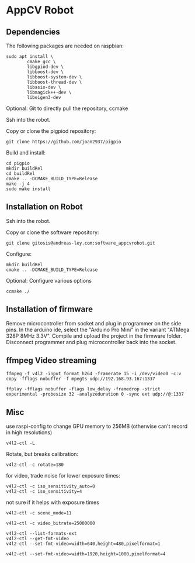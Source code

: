 # AppCV Robot

## Dependencies

The following packages are needed on raspbian:


    sudo apt install \
            cmake gcc \
            libgpiod-dev \
            libboost-dev \
            libboost-system-dev \
            libboost-thread-dev \
            libasio-dev \
            libmagick++-dev \
            libeigen3-dev

Optional: Git to directly pull the repository, ccmake

Ssh into the robot. 

Copy or clone the pigpiod repository:

    git clone https://github.com/joan2937/pigpio 
    
Build and install:

    cd pigpio
    mkdir buildRel
    cd buildRel
    cmake .. -DCMAKE_BUILD_TYPE=Release
    make -j 4
    sudo make install

## Installation on Robot

Ssh into the robot. 

Copy or clone the software repository:

    git clone gitosis@andreas-ley.com:software_appcvrobot.git

Configure:

    mkdir buildRel
    cmake .. -DCMAKE_BUILD_TYPE=Release

Optional: Configure various options

    ccmake ./


## Installation of firmware

Remove microcontroller from socket and plug in programmer on the side pins.
In the arduino ide, select the "Arduino Pro Mini" in the variant "ATMega 328P 8MHz 3.3V".
Compile and upload the project in the firmware folder.
Disconnect programmer and plug microcontroller back into the socket.


## ffmpeg Video streaming

    ffmpeg -f v4l2 -input_format h264 -framerate 15 -i /dev/video0 -c:v copy -fflags nobuffer -f mpegts udp://192.168.93.167:1337

    ffplay -fflags nobuffer -flags low_delay -framedrop -strict experimental -probesize 32 -analyzeduration 0 -sync ext udp://@:1337


## Misc

use raspi-config to change GPU memory to 256MB (otherwise can't record in high resolutions)

    v4l2-ctl -L

Rotate, but breaks calibration:

    v4l2-ctl -c rotate=180

for video, trade noise for lower exposure times:

    v4l2-ctl -c iso_sensitivity_auto=0
    v4l2-ctl -c iso_sensitivity=4

not sure if it helps with exposure times

    v4l2-ctl -c scene_mode=11 
    
    v4l2-ctl -c video_bitrate=25000000
    
    v4l2-ctl --list-formats-ext
    v4l2-ctl --get-fmt-video
    v4l2-ctl --set-fmt-video=width=640,height=480,pixelformat=1

    v4l2-ctl --set-fmt-video=width=1920,height=1080,pixelformat=4


